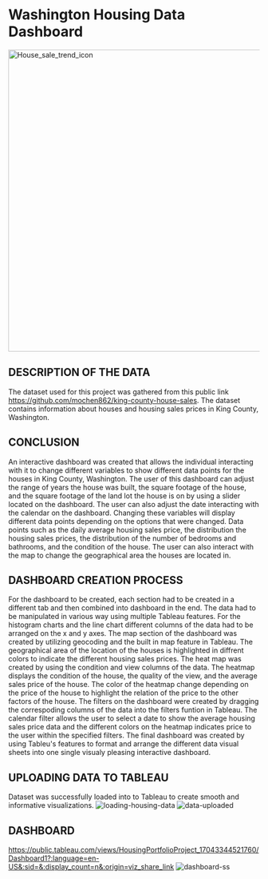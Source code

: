 # Washington Housing Data Dashboard
<img width="604" alt="House_sale_trend_icon" src="https://github.com/dwhite256/Washington-Housing-Data-Dashboard/assets/170587320/09d89766-cf2a-4218-8b7f-9f536d573ec1">

## DESCRIPTION OF THE DATA
The dataset used for this project was gathered from this public link https://github.com/mochen862/king-county-house-sales. The dataset contains information about houses and housing sales prices in King County, Washington.

## CONCLUSION
An interactive dashboard was created that allows the individual interacting with it to change different variables to show different data points for the houses in King County, Washington. The user of this dashboard can adjust the range of years the house was built, the square footage of the house, and the square footage of the land lot the house is on by using a slider located on the dashboard. The user can also adjust the date interacting with the calendar on the dashboard. Changing these variables will display different data points depending on the options that were changed. Data points such as the daily average housing sales price, the distribution the housing sales prices, the distribution of the number of bedrooms and bathrooms, and the condition of the house. The user can also interact with the map to change the geographical area the houses are located in.

## DASHBOARD CREATION PROCESS
For the dashboard to be created, each section had to be created in a different tab and then combined into dashboard in the end. The data had to be manipulated in various way using multiple Tableau features. For the histogram charts and the line chart
different columns of the data had to be arranged on the x and y axes. The map section of the dashboard was created by utilizing geocoding and the built in map feature in Tableau. The geographical area of the location of the houses is highlighted in diffrent colors to indicate the different housing sales prices. The heat map was created by using the condition and view columns of the data. The heatmap displays the condition of the house, the quality of the view, and the average sales price of the house. The color of the heatmap change depending on the price of the house to highlight the relation of the price to the other factors of the house. The filters on the dashboard were created by dragging the correspoding columns of the data into the filters funtion in Tableau. The calendar filter allows the user to select a date to show the average housing sales price data and the different colors on the heatmap indicates price to the user within the specified filters. The final dashboard was created by using Tableu's features to format and arrange the different data visual sheets into one single visualy pleasing interactive dashboard.

## UPLOADING DATA TO TABLEAU
Dataset was successfully loaded into to Tableau to create smooth and informative visualizations.
![loading-housing-data](https://github.com/dwhite256/Washington-Housing-Data-Dashboard/assets/170587320/ccb91d02-853b-4062-a62c-2fda055a03a0)
![data-uploaded](https://github.com/dwhite256/Washington-Housing-Data-Dashboard/assets/170587320/52987832-d04e-4f33-8ac0-242698637ddf)

## DASHBOARD
https://public.tableau.com/views/HousingPortfolioProject_17043344521760/Dashboard1?:language=en-US&:sid=&:display_count=n&:origin=viz_share_link
![dashboard-ss](https://github.com/dwhite256/Washington-Housing-Data-Dashboard/assets/170587320/97b7a2c5-f3ba-4e0d-93b1-23245dcf6a28)





 
